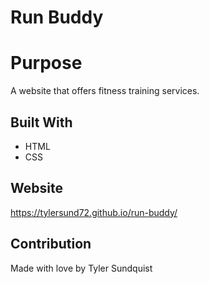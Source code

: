 # Run Buddy

# Purpose
A website that offers fitness training services.

## Built With
* HTML
* CSS

## Website
https://tylersund72.github.io/run-buddy/

## Contribution
Made with love by Tyler Sundquist

